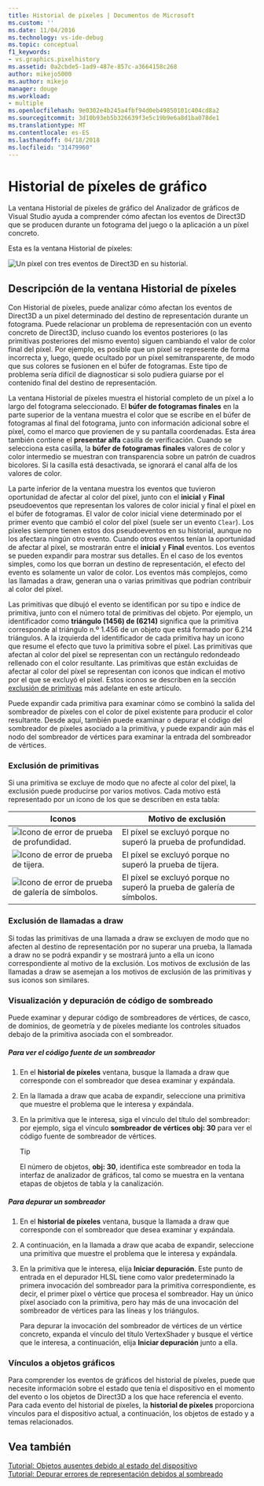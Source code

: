 ```yaml
---
title: Historial de píxeles | Documentos de Microsoft
ms.custom: ''
ms.date: 11/04/2016
ms.technology: vs-ide-debug
ms.topic: conceptual
f1_keywords:
- vs.graphics.pixelhistory
ms.assetid: 0a2cbde5-1ad9-487e-857c-a3664158c268
author: mikejo5000
ms.author: mikejo
manager: douge
ms.workload:
- multiple
ms.openlocfilehash: 9e0302e4b245a4fbf94d0eb49850101c404cd8a2
ms.sourcegitcommit: 3d10b93eb5b326639f3e5c19b9e6a8d1ba078de1
ms.translationtype: MT
ms.contentlocale: es-ES
ms.lasthandoff: 04/18/2018
ms.locfileid: "31479960"
---
```

# <a name="graphics-pixel-history"></a>Historial de píxeles de gráfico
La ventana Historial de píxeles de gráfico del Analizador de gráficos de Visual Studio ayuda a comprender cómo afectan los eventos de Direct3D que se producen durante un fotograma del juego o la aplicación a un píxel concreto.  
  
 Esta es la ventana Historial de píxeles:  
  
 ![Un píxel con tres eventos de Direct3D en su historial. ](media/gfx_diag_demo_pixel_history_orientation.png "gfx_diag_demo_pixel_history_orientation")  
  
## <a name="understanding-the-pixel-history-window"></a>Descripción de la ventana Historial de píxeles  
 Con Historial de píxeles, puede analizar cómo afectan los eventos de Direct3D a un píxel determinado del destino de representación durante un fotograma. Puede relacionar un problema de representación con un evento concreto de Direct3D, incluso cuando los eventos posteriores (o las primitivas posteriores del mismo evento) siguen cambiando el valor de color final del píxel. Por ejemplo, es posible que un píxel se represente de forma incorrecta y, luego, quede ocultado por un píxel semitransparente, de modo que sus colores se fusionen en el búfer de fotogramas. Este tipo de problema sería difícil de diagnosticar si solo pudiera guiarse por el contenido final del destino de representación.  
  
 La ventana Historial de píxeles muestra el historial completo de un píxel a lo largo del fotograma seleccionado. El **búfer de fotogramas finales** en la parte superior de la ventana muestra el color que se escribe en el búfer de fotogramas al final del fotograma, junto con información adicional sobre el píxel, como el marco que provienen de y su pantalla coordenadas. Esta área también contiene el **presentar alfa** casilla de verificación. Cuando se selecciona esta casilla, la **búfer de fotogramas finales** valores de color y color intermedio se muestran con transparencia sobre un patrón de cuadros bicolores. Si la casilla está desactivada, se ignorará el canal alfa de los valores de color.  
  
 La parte inferior de la ventana muestra los eventos que tuvieron oportunidad de afectar al color del píxel, junto con el **inicial** y **Final** pseudoeventos que representan los valores de color inicial y final el píxel en el búfer de fotogramas. El valor de color inicial viene determinado por el primer evento que cambió el color del píxel (suele ser un evento `Clear`). Los píxeles siempre tienen estos dos pseudoeventos en su historial, aunque no los afectara ningún otro evento. Cuando otros eventos tenían la oportunidad de afectar al píxel, se mostrarán entre el **inicial** y **Final** eventos. Los eventos se pueden expandir para mostrar sus detalles. En el caso de los eventos simples, como los que borran un destino de representación, el efecto del evento es solamente un valor de color. Los eventos más complejos, como las llamadas a draw, generan una o varias primitivas que podrían contribuir al color del píxel.  
  
 Las primitivas que dibujó el evento se identifican por su tipo e índice de primitiva, junto con el número total de primitivas del objeto. Por ejemplo, un identificador como **triángulo (1456) de (6214)** significa que la primitiva corresponde al triángulo n.º 1.456 de un objeto que está formado por 6.214 triángulos. A la izquierda del identificador de cada primitiva hay un icono que resume el efecto que tuvo la primitiva sobre el píxel. Las primitivas que afectan al color del píxel se representan con un rectángulo redondeado rellenado con el color resultante. Las primitivas que están excluidas de afectar al color del píxel se representan con iconos que indican el motivo por el que se excluyó el píxel. Estos iconos se describen en la sección [exclusión de primitivas](#exclusion) más adelante en este artículo.  
  
 Puede expandir cada primitiva para examinar cómo se combinó la salida del sombreador de píxeles con el color de píxel existente para producir el color resultante. Desde aquí, también puede examinar o depurar el código del sombreador de píxeles asociado a la primitiva, y puede expandir aún más el nodo del sombreador de vértices para examinar la entrada del sombreador de vértices.  
  
###  <a name="exclusion"></a> Exclusión de primitivas  
 Si una primitiva se excluye de modo que no afecte al color del píxel, la exclusión puede producirse por varios motivos. Cada motivo está representado por un icono de los que se describen en esta tabla:  
  
|Iconos|Motivo de exclusión|  
|----------|--------------------------|  
|![Icono de error de prueba de profundidad. ](media/vsg_hist_icon_failed_depth.png "vsg_hist_icon_failed_depth")|El píxel se excluyó porque no superó la prueba de profundidad.|  
|![Icono de error de prueba de tijera. ](media/vsg_hist_icon_failed_scissor.png "vsg_hist_icon_failed_scissor")|El píxel se excluyó porque no superó la prueba de tijera.|  
|![Icono de error de prueba de galería de símbolos. ](media/vsg_hist_icon_failed_stencil.png "vsg_hist_icon_failed_stencil")|El píxel se excluyó porque no superó la prueba de galería de símbolos.|  
  
### <a name="draw-call-exclusion"></a>Exclusión de llamadas a draw  
 Si todas las primitivas de una llamada a draw se excluyen de modo que no afecten al destino de representación por no superar una prueba, la llamada a draw no se podrá expandir y se mostrará junto a ella un icono correspondiente al motivo de la exclusión. Los motivos de exclusión de las llamadas a draw se asemejan a los motivos de exclusión de las primitivas y sus iconos son similares.  
  
### <a name="viewing-and-debugging-shader-code"></a>Visualización y depuración de código de sombreado  
 Puede examinar y depurar código de sombreadores de vértices, de casco, de dominios, de geometría y de píxeles mediante los controles situados debajo de la primitiva asociada con el sombreador.  
  
##### <a name="to-view-a-shaders-source-code"></a>Para ver el código fuente de un sombreador  
  
1.  En el **historial de píxeles** ventana, busque la llamada a draw que corresponde con el sombreador que desea examinar y expándala.  
  
2.  En la llamada a draw que acaba de expandir, seleccione una primitiva que muestre el problema que le interesa y expándala.  
  
3.  En la primitiva que le interesa, siga el vínculo del título del sombreador: por ejemplo, siga el vínculo **sombreador de vértices obj: 30** para ver el código fuente de sombreador de vértices.  
  
    > [!TIP]
    >  El número de objetos, **obj: 30**, identifica este sombreador en toda la interfaz de analizador de gráficos, tal como se muestra en la ventana etapas de objetos de tabla y la canalización.  
  
##### <a name="to-debug-a-shader"></a>Para depurar un sombreador  
  
1.  En el **historial de píxeles** ventana, busque la llamada a draw que corresponde con el sombreador que desea examinar y expándala.  
  
2.  A continuación, en la llamada a draw que acaba de expandir, seleccione una primitiva que muestre el problema que le interesa y expándala.  
  
3.  En la primitiva que le interesa, elija **Iniciar depuración**. Este punto de entrada en el depurador HLSL tiene como valor predeterminado la primera invocación del sombreador para la primitiva correspondiente, es decir, el primer píxel o vértice que procesa el sombreador. Hay un único píxel asociado con la primitiva, pero hay más de una invocación del sombreador de vértices para las líneas y los triángulos.  
  
     Para depurar la invocación del sombreador de vértices de un vértice concreto, expanda el vínculo del título VertexShader y busque el vértice que le interesa, a continuación, elija **Iniciar depuración** junto a ella.  
  
### <a name="links-to-graphics-objects"></a>Vínculos a objetos gráficos  
 Para comprender los eventos de gráficos del historial de píxeles, puede que necesite información sobre el estado que tenía el dispositivo en el momento del evento o los objetos de Direct3D a los que hace referencia el evento. Para cada evento del historial de píxeles, la **historial de píxeles** proporciona vínculos para el dispositivo actual, a continuación, los objetos de estado y a temas relacionados.  
  
## <a name="see-also"></a>Vea también  
 [Tutorial: Objetos ausentes debido al estado del dispositivo](walkthrough-missing-objects-due-to-device-state.md)   
 [Tutorial: Depurar errores de representación debidos al sombreado](walkthrough-debugging-rendering-errors-due-to-shading.md)